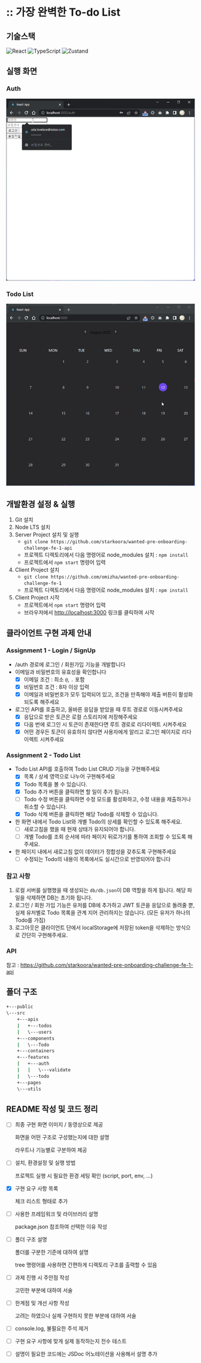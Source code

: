 # :: 가장 완벽한 To-do List

## 기술스택

 ![React](https://img.shields.io/badge/react-%2320232a.svg?style=for-the-badge&logo=react&logoColor=%2361DAFB)                    ![TypeScript](https://img.shields.io/badge/typescript-%23007ACC.svg?style=for-the-badge&logo=typescript&logoColor=white)                        ![Zustand](https://img.shields.io/badge/zustand-%2320232a.svg?style=for-the-badge&logo=zustand&logoColor=%2361DAFB)

## 실행 화면

### Auth

 ![Auth](https://raw.githubusercontent.com/omizha/wanted-pre-onboarding-challenge-fe-1/master/docs/Auth.webp)

### Todo List

 ![Todo](https://raw.githubusercontent.com/omizha/wanted-pre-onboarding-challenge-fe-1/master/docs/Todo.webp)

## 개발환경 설정 & 실행


1. Git 설치
2. Node LTS 설치
3. Server Project 설치 및 실행
   * `git clone https://github.com/starkoora/wanted-pre-onboarding-challenge-fe-1-api`
   * 프로젝트 디렉토리에서 다음 명령어로 node_modules 설치 : `npm install`
   * 프로젝트에서 `npm start` 명령어 입력
4. Client Project 설치
   * `git clone https://github.com/omizha/wanted-pre-onboarding-challenge-fe-1`
   * 프로젝트 디렉토리에서 다음 명령어로 node_modules 설치 : `npm install`
5. Client Project 시작
   * 프로젝트에서 `npm start` 명령어 입력
   * 브라우저에서 <http://localhost:3000> 링크를 클릭하여 시작

## 클라이언트 구현 과제 안내

### Assignment 1 - Login / SignUp

* /auth 경로에 로그인 / 회원가입 기능을 개발합니다
* 이메일과 비밀번호의 유효성을 확인합니다
  - [x] 이메일 조건 : 최소 `@`, `.` 포함
  - [x] 비밀번호 조건 : 8자 이상 입력
  - [x] 이메일과 비밀번호가 모두 입력되어 있고, 조건을 만족해야 제출 버튼이 활성화 되도록 해주세요
* 로그인 API를 호출하고, 올바른 응답을 받았을 때 루트 경로로 이동시켜주세요
  - [x] 응답으로 받은 토큰은 로컬 스토리지에 저장해주세요
  - [x] 다음 번에 로그인 시 토큰이 존재한다면 루트 경로로 리다이렉트 시켜주세요
  - [x] 어떤 경우든 토큰이 유효하지 않다면 사용자에게 알리고 로그인 페이지로 리다이렉트 시켜주세요

### Assignment 2 - Todo List

* Todo List API를 호출하여 Todo List CRUD 기능을 구현해주세요
  - [x] 목록 / 상세 영역으로 나누어 구현해주세요
  - [x] Todo 목록을 볼 수 있습니다.
  - [x] Todo 추가 버튼을 클릭하면 할 일이 추가 됩니다.
  - [ ] Todo 수정 버튼을 클릭하면 수정 모드를 활성화하고, 수정 내용을 제출하거나 취소할 수 있습니다.
  - [x] Todo 삭제 버튼을 클릭하면 해당 Todo를 삭제할 수 있습니다.
* 한 화면 내에서 Todo List와 개별 Todo의 상세를 확인할 수 있도록 해주세요.
  - [ ] 새로고침을 했을 때 현재 상태가 유지되어야 합니다.
  - [ ] 개별 Todo를 조회 순서에 따라 페이지 뒤로가기를 통하여 조회할 수 있도록 해주세요.
* 한 페이지 내에서 새로고침 없이 데이터가 정합성을 갖추도록 구현해주세요
  - [ ] 수정되는 Todo의 내용이 목록에서도 실시간으로 반영되어야 합니다

### 참고 사항


1. 로컬 서버를 실행했을 때 생성되는 `db/db.json`이 DB 역할을 하게 됩니다. 해당 파일을 삭제하면 DB는 초기화 됩니다.
2. 로그인 / 회원 가입 기능은 유저를 DB에 추가하고 JWT 토큰을 응답으로 돌려줄 뿐, 실제 유저별로 Todo 목록을 관계 지어 관리하지는 않습니다. (모든 유저가 하나의 Todo를 가짐)
3. 로그아웃은 클라이언트 단에서 localStorage에 저장된 token을 삭제하는 방식으로 간단히 구현해주세요.

### API

참고 : https://github.com/starkoora/wanted-pre-onboarding-challenge-fe-1-api

## 폴더 구조

```bash
+---public
\---src
    +---apis
    |   +---todos
    |   \---users
    +---components
    |   \---Todo
    +---containers
    +---features
    |   +---auth
    |   |   \---validate
    |   \---todo
    +---pages
    \---utils
```

## README 작성 및 코드 정리

- [ ] 최종 구현 화면 이미지 / 동영상으로 제공

  화면을 어떤 구조로 구성했는지에 대한 설명

  라우트나 기능별로 구분하여 제공
- [ ] 설치, 환경설정 및 실행 방법

  프로젝트 실행 시 필요한 환경 세팅 확인 (script, port, env, …)
- [x] 구현 요구 사항 목록

  체크 리스트 형태로 추가
- [ ] 사용한 프레임워크 및 라이브러리 설명

  package.json 참조하여 선택한 이유 작성
- [ ] 폴더 구조 설명

  폴더를 구분한 기준에 대하여 설명

  tree 명령어를 사용하면 간편하게 디렉토리 구조를 출력할 수 있음
- [ ] 과제 진행 시 주안점 작성

  고민한 부분에 대하여 서술
- [ ] 한계점 및 개선 사항 작성

  고려는 하였으나 실제 구현하지 못한 부분에 대하여 서술
- [ ] console.log, 불필요한 주석 제거
- [ ] 구현 요구 사항에 맞게 실제 동작하는지 전수 테스트
- [ ] 설명이 필요한 코드에는 JSDoc 어노테이션을 사용해서 설명 추가


